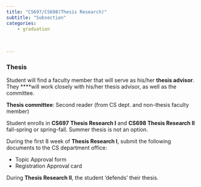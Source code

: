 ```yaml
---
title: "CS697/CS698(Thesis Research)"
subtitle: "Subsection"
categories:
    - graduation
   
   
    
---
```

<h3> Thesis</h3>

Student will find a faculty member that will serve as his/her **thesis advisor**. They ****will work closely with his/her thesis advisor, as well as the committee.

**Thesis committee**: Second reader (from CS dept. and non-thesis faculty member)

Student enrolls in **CS697** **Thesis Research I** and **CS698 Thesis Research II** fall-spring or spring-fall.
Summer thesis is not an option.

During the first 8 week of **Thesis Research I**, submit the following documents to the CS department office:

- Topic Approval form
- Registration Approval card

During **Thesis Research II**, the student ‘defends’ their thesis.